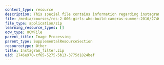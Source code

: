 ```yaml
---
content_type: resource
description: This special file contains information regarding instagram filter.
file: /media/courses/res-2-006-girls-who-build-cameras-summer-2016/2746e970cf6552755b133775d1824bef_Instagram_filter.zip
file_type: application/zip
learning_resource_types: []
ocw_type: OCWFile
parent_title: Image Processing
parent_type: SupplementalResourceSection
resourcetype: Other
title: Instagram_filter.zip
uid: 2746e970-cf65-5275-5b13-3775d1824bef
---
```


